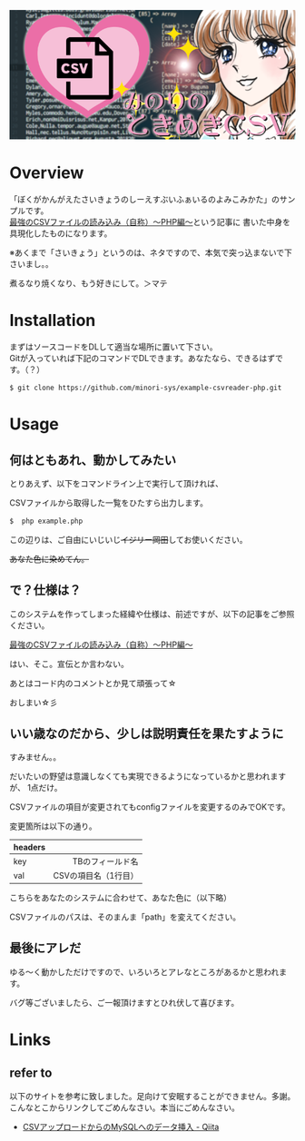 ![桜](csv_title.png)

# Overview

「ぼくがかんがえたさいきょうのしーえすぶいふぁいるのよみこみかた」のサンプルです。  
[最強のCSVファイルの読み込み（自称）～PHP編～](http://)という記事に
書いた中身を具現化したものになります。

※あくまで「さいきょう」というのは、ネタですので、本気で突っ込まないで下さいまし。。

煮るなり焼くなり、もう好きにして。＞マテ

# Installation

まずはソースコードをDLして適当な場所に置いて下さい。  
Gitが入っていれば下記のコマンドでDLできます。あなたなら、できるはずです。（？）

```bash
$ git clone https://github.com/minori-sys/example-csvreader-php.git
```

# Usage

## 何はともあれ、動かしてみたい

とりあえず、以下をコマンドライン上で実行して頂ければ、

CSVファイルから取得した一覧をひたすら出力します。

```bash
$  php example.php
```

この辺りは、ご自由にいじいじ~~イジリー岡田~~してお使いください。

~~あなた色に染めてん。~~

## で？仕様は？

このシステムを作ってしまった経緯や仕様は、前述ですが、以下の記事をご参照ください。


[最強のCSVファイルの読み込み（自称）～PHP編～](http://)

はい、そこ。宣伝とか言わない。

あとはコード内のコメントとか見て頑張って☆

おしまい☆彡

## いい歳なのだから、少しは説明責任を果たすように

すみません。。

だいたいの野望は意識しなくても実現できるようになっているかと思われますが、
1点だけ。

CSVファイルの項目が変更されてもconfigファイルを変更するのみでOKです。

変更箇所は以下の通り。

| headers    |                      |
|:-----------|---------------------:|
| key        | TBのフィールド名     |
| val        | CSVの項目名（1行目） |


こちらをあなたのシステムに合わせて、あなた色に（以下略）

CSVファイルのパスは、そのまんま「path」を変えてください。

## 最後にアレだ

ゆる～く動かしただけですので、いろいろとアレなところがあるかと思われます。

バグ等ございましたら、ご一報頂けますとひれ伏して喜びます。

# Links

## refer to

以下のサイトを参考に致しました。足向けて安眠することができません。多謝。
こんなとこからリンクしてごめんなさい。本当にごめんなさい。

- [CSVアップロードからのMySQLへのデータ挿入 - Qiita](http://qiita.com/mpyw/items/caa2568284b69d270f8b)

